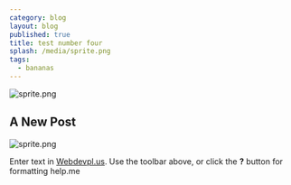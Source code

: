 ```yaml
---
category: blog
layout: blog
published: true
title: test number four
splash: /media/sprite.png
tags:
  - bananas
---
```

![sprite.png]({{site.baseurl}}/media/sprite.png)
## A New Post
![sprite.png]({{site.baseurl}}/media/sprite.png)

Enter text in [Webdevpl.us](https://webdevpl.us/). Use the toolbar above, or click the **?** button for formatting help.me
